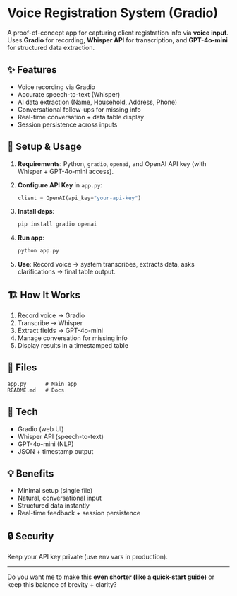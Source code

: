 # Voice Registration System (Gradio)

A proof-of-concept app for capturing client registration info via **voice input**. Uses **Gradio** for recording, **Whisper API** for transcription, and **GPT-4o-mini** for structured data extraction.

## ✨ Features

* Voice recording via Gradio
* Accurate speech-to-text (Whisper)
* AI data extraction (Name, Household, Address, Phone)
* Conversational follow-ups for missing info
* Real-time conversation + data table display
* Session persistence across inputs

## 🚀 Setup & Usage

1. **Requirements**: Python, `gradio`, `openai`, and OpenAI API key (with Whisper + GPT-4o-mini access).
2. **Configure API Key** in `app.py`:

   ```python
   client = OpenAI(api_key="your-api-key")
   ```
3. **Install deps**:

   ```bash
   pip install gradio openai
   ```
4. **Run app**:

   ```bash
   python app.py
   ```
5. **Use**: Record voice → system transcribes, extracts data, asks clarifications → final table output.

## 🏗 How It Works

1. Record voice → Gradio
2. Transcribe → Whisper
3. Extract fields → GPT-4o-mini
4. Manage conversation for missing info
5. Display results in a timestamped table

## 📁 Files

```
app.py      # Main app
README.md   # Docs
```

## 🔧 Tech

* Gradio (web UI)
* Whisper API (speech-to-text)
* GPT-4o-mini (NLP)
* JSON + timestamp output

## 💡 Benefits

* Minimal setup (single file)
* Natural, conversational input
* Structured data instantly
* Real-time feedback + session persistence

## 🔒 Security

Keep your API key private (use env vars in production).

---

Do you want me to make this **even shorter (like a quick-start guide)** or keep this balance of brevity + clarity?
